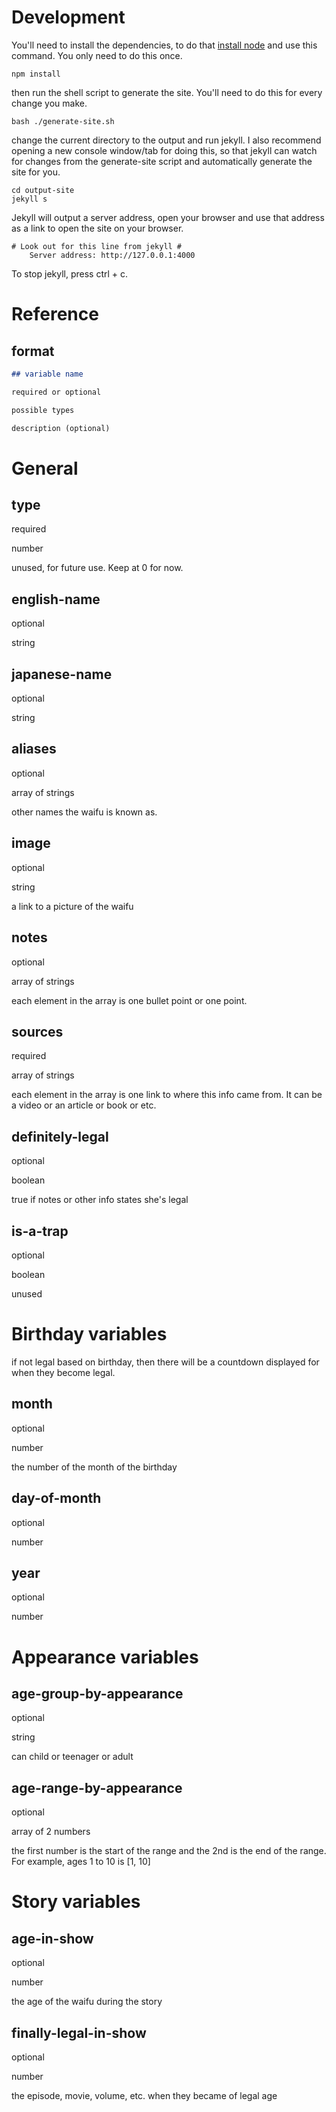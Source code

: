 # Development

You'll need to install the dependencies, to do that [install node](https://nodejs.org/en/) and use this command. You only need to do this once.

```
npm install
```
then run the shell script to generate the site. You'll need to do this for every change you make.
```
bash ./generate-site.sh
```
change the current directory to the output and run jekyll. I also recommend opening a new console window/tab for doing this, so that jekyll can watch for changes from the generate-site script and automatically generate the site for you.
```
cd output-site
jekyll s
```
Jekyll will output a server address, open your browser and use that address as a link to open the site on your browser.
```
# Look out for this line from jekyll #
    Server address: http://127.0.0.1:4000
```
To stop jekyll, press ctrl + c.

# Reference

## format
```md
## variable name

required or optional

possible types

description (optional)
```

# General

## type

required

number

unused, for future use. Keep at 0 for now.

## english-name

optional

string

## japanese-name

optional

string

## aliases

optional

array of strings

other names the waifu is known as.

## image

optional

string

a link to a picture of the waifu

## notes

optional

array of strings

each element in the array is one bullet point or one point.

## sources

required

array of strings

each element in the array is one link to where this info came from. It can be a video or an article or book or etc.

## definitely-legal

optional

boolean

true if notes or other info states she's legal

## is-a-trap

optional

boolean

unused

# Birthday variables

if not legal based on birthday, then there will be a countdown displayed for when they become legal.

## month

optional

number

the number of the month of the birthday

## day-of-month

optional

number

## year

optional

number

# Appearance variables

## age-group-by-appearance

optional

string

can child or teenager or adult

## age-range-by-appearance

optional

array of 2 numbers

the first number is the start of the range and the 2nd is the end of the range. For example, ages 1 to 10 is [1, 10]

# Story variables

## age-in-show

optional

number

the age of the waifu during the story

## finally-legal-in-show

optional

number

the episode, movie, volume, etc. when they became of legal age